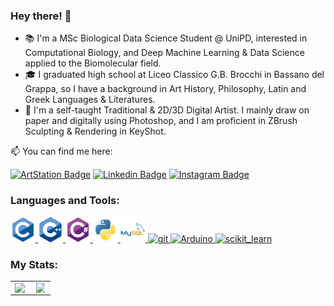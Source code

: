 ### Hey there! 👋 


- 📚 I'm a MSc Biological Data Science Student @ UniPD, interested in Computational Biology, and Deep Machine Learning & Data Science applied to the Biomolecular field.
- 🎓 I graduated high school at Liceo Classico G.B. Brocchi in Bassano del Grappa, so I have a background in Art History, Philosophy, Latin and Greek Languages & Literatures.
- 🎨 I'm a self-taught Traditional & 2D/3D Digital Artist. I mainly draw on paper and digitally using Photoshop, and I am proficient in ZBrush Sculpting & Rendering in KeyShot.

📫 You can find me here:

[![ArtStation Badge](https://img.shields.io/badge/-ArtStation-2A79C6?style=flat-square&logo=ArtStation&logoColor=white&link=mailto:marco.uderzodj@gmail.com)](https://www.artstation.com/marcouderzo)
[![Linkedin Badge](https://img.shields.io/badge/-LinkedIn-blue?style=flat-square&logo=Linkedin&logoColor=white&link=https://https://www.linkedin.com/in/marcouderzo/)](https://www.linkedin.com/in/marcouderzo/)
[![Instagram Badge](https://img.shields.io/badge/-Instagram-C13584?style=flat-quare&labelColor=C13584&logo=instagram&logoColor=white&link=https://https://www.instagram.com/marcouderzo/)](https://www.instagram.com/marcouderzo/)


<h3 align="left">Languages and Tools:</h3>
<a href="https://www.cprogramming.com/" target="_blank" rel="noreferrer"> <img src="https://raw.githubusercontent.com/devicons/devicon/master/icons/c/c-original.svg" alt="c" width="40" height="40"/> </a> <a href="https://www.w3schools.com/cpp/" target="_blank" rel="noreferrer"> <img src="https://raw.githubusercontent.com/devicons/devicon/master/icons/cplusplus/cplusplus-original.svg" alt="cplusplus" width="40" height="40"/> </a> <a href="https://www.w3schools.com/cs/" target="_blank" rel="noreferrer"> <img src="https://raw.githubusercontent.com/devicons/devicon/master/icons/csharp/csharp-original.svg" alt="csharp" width="40" height="40"/> </a> <a href="https://www.python.org" target="_blank" rel="noreferrer"> <img src="https://raw.githubusercontent.com/devicons/devicon/master/icons/python/python-original.svg" alt="python" width="40" height="40"/> </a> <a href="https://www.mysql.com/" target="_blank" rel="noreferrer"> <img src="https://raw.githubusercontent.com/devicons/devicon/master/icons/mysql/mysql-original-wordmark.svg" alt="mysql" width="40" height="40"/> </a> <a href="https://git-scm.com/" target="_blank" rel="noreferrer"> <img src="https://www.vectorlogo.zone/logos/git-scm/git-scm-icon.svg" alt="git" width="40" height="40"/> </a> <a href="https://www.arduino.cc/" target="_blank"><img src="https://profilinator.rishav.dev/skills-assets/arduino.png" alt="Arduino" width="40" /> </a> <a href="https://scikit-learn.org/" target="_blank" rel="noreferrer"> <img src="https://upload.wikimedia.org/wikipedia/commons/0/05/Scikit_learn_logo_small.svg" alt="scikit_learn" width="40" height="40"/> </a> </a>  


### My Stats:

<table><tr><td valign="top" width="53%">

<img src="https://github-readme-stats.vercel.app/api?username=marcouderzo&show_icons=true&count_private=true&hide_border=true&theme=github_dark" align="left" style="width: 90%" />

</td><td valign="top" width="50%">

<img src="https://github-readme-stats.vercel.app/api/top-langs/?username=marcouderzo&hide_border=true&layout=compact&theme=github_dark" align="left" style="width: 90%" />

</td></tr></table>  
